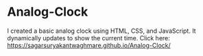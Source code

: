 # Analog-Clock
I created a basic analog clock using HTML, CSS, and JavaScript. It dynamically updates to show the current time.
Click here: https://sagarsuryakantwaghmare.github.io/Analog-Clock/
